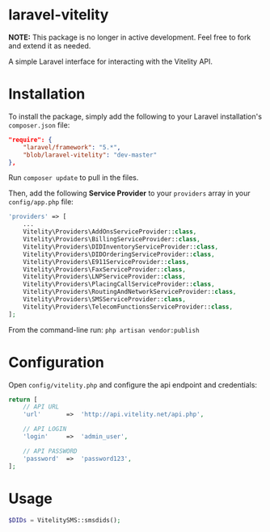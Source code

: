 laravel-vitelity
======

**NOTE:** This package is no longer in active development. Feel free to fork and extend it as needed.

A simple Laravel interface for interacting with the Vitelity API.


# Installation
To install the package, simply add the following to your Laravel installation's `composer.json` file:

```json
"require": {
	"laravel/framework": "5.*",
	"blob/laravel-vitelity": "dev-master"
},
```

Run `composer update` to pull in the files.

Then, add the following **Service Provider** to your `providers` array in your `config/app.php` file:

```php
'providers' => [
    ...
    Vitelity\Providers\AddOnsServiceProvider::class,
    Vitelity\Providers\BillingServiceProvider::class,
    Vitelity\Providers\DIDInventoryServiceProvider::class,
    Vitelity\Providers\DIDOrderingServiceProvider::class,
    Vitelity\Providers\E911ServiceProvider::class,
    Vitelity\Providers\FaxServiceProvider::class,
    Vitelity\Providers\LNPServiceProvider::class,
    Vitelity\Providers\PlacingCallServiceProvider::class,
    Vitelity\Providers\RoutingAndNetworkServiceProvider::class,
    Vitelity\Providers\SMSServiceProvider::class,
    Vitelity\Providers\TelecomFunctionsServiceProvider::class,
];
```

From the command-line run:
`php artisan vendor:publish`

# Configuration

Open `config/vitelity.php` and configure the api endpoint and credentials:

```php
return [
    // API URL
    'url'       =>	'http://api.vitelity.net/api.php',

    // API LOGIN
    'login'     =>	'admin_user',

    // API PASSWORD
    'password'  =>	'password123',
];
```

# Usage
```php
$DIDs = VitelitySMS::smsdids();
```
